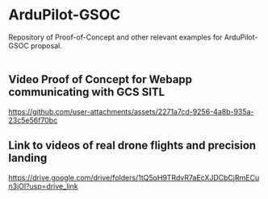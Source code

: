 # ArduPilot-GSOC
Repository of Proof-of-Concept and other relevant examples for ArduPilot-GSOC proposal.
<br><br>

## Video Proof of Concept for Webapp communicating with GCS SITL


https://github.com/user-attachments/assets/2271a7cd-9256-4a8b-935a-23c5e56f70bc



## Link to videos of real drone flights and precision landing
https://drive.google.com/drive/folders/1tQ5oH9TRdvR7aEcXJDCbCjRmECun3jOl?usp=drive_link
